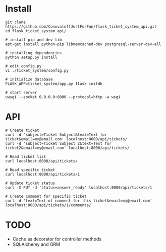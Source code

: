 Install
============

    git clone https://github.com/ConovaloffJustForFun/flask_ticket_system_api.git
    cd flask_ticket_system_api/

    # install pip and dev lib
    apt-get install python-pip libmemcached-dev postgresql-server-dev-all

    # installing dependencies
    python setup.py install

    # edit config.py
    vi ./ticket_system/config.py

    # initialize database
    FLASK_APP=ticket_system/app.py flask initdb

    # start server
    uwsgi --socket 0.0.0.0:8000 --protocol=http -w wsgi

API
============

    # Create ticket
    curl -d 'subject=Ticket Subject&text=Text for ticket&email=my@email.com' localhost:8000/api/tickets/
    curl -d 'subject=Ticket Subject 2&text=Text for ticket2&email=my@email.com' localhost:8000/api/tickets/

    # Read ticket list
    curl localhost:8000/api/tickets/

    # Read specific ticket
    curl localhost:8000/api/tickets/1

    # Update ticket status
    curl -X PUT -d 'status=answer_ready' localhost:8000/api/tickets/1

    # Create comment for specific ticket
    curl -d 'text=Text of comment for this ticket&email=my@email.com' localhost:8000/api/tickets/1/comments/

TODO
============
  * Cache as decorator for controller methods
  * SQLAlchemy and ORM
